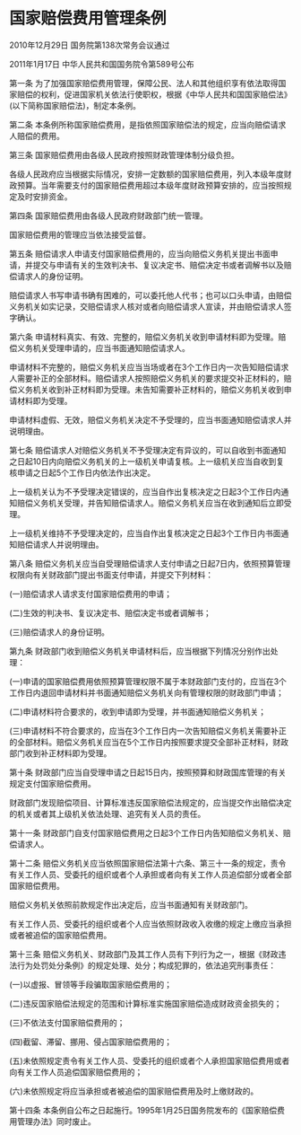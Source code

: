 # 国家赔偿费用管理条例

2010年12月29日 国务院第138次常务会议通过

2011年1月17日 中华人民共和国国务院令第589号公布


<!-- INFO END -->

第一条 为了加强国家赔偿费用管理，保障公民、法人和其他组织享有依法取得国家赔偿的权利，促进国家机关依法行使职权，根据《中华人民共和国国家赔偿法》(以下简称国家赔偿法)，制定本条例。

第二条 本条例所称国家赔偿费用，是指依照国家赔偿法的规定，应当向赔偿请求人赔偿的费用。

第三条 国家赔偿费用由各级人民政府按照财政管理体制分级负担。

各级人民政府应当根据实际情况，安排一定数额的国家赔偿费用，列入本级年度财政预算。当年需要支付的国家赔偿费用超过本级年度财政预算安排的，应当按照规定及时安排资金。

第四条 国家赔偿费用由各级人民政府财政部门统一管理。

国家赔偿费用的管理应当依法接受监督。

第五条 赔偿请求人申请支付国家赔偿费用的，应当向赔偿义务机关提出书面申请，并提交与申请有关的生效判决书、复议决定书、赔偿决定书或者调解书以及赔偿请求人的身份证明。

赔偿请求人书写申请书确有困难的，可以委托他人代书；也可以口头申请，由赔偿义务机关如实记录，交赔偿请求人核对或者向赔偿请求人宣读，并由赔偿请求人签字确认。

第六条 申请材料真实、有效、完整的，赔偿义务机关收到申请材料即为受理。赔偿义务机关受理申请的，应当书面通知赔偿请求人。

申请材料不完整的，赔偿义务机关应当当场或者在3个工作日内一次告知赔偿请求人需要补正的全部材料。赔偿请求人按照赔偿义务机关的要求提交补正材料的，赔偿义务机关收到补正材料即为受理。未告知需要补正材料的，赔偿义务机关收到申请材料即为受理。

申请材料虚假、无效，赔偿义务机关决定不予受理的，应当书面通知赔偿请求人并说明理由。

第七条 赔偿请求人对赔偿义务机关不予受理决定有异议的，可以自收到书面通知之日起10日内向赔偿义务机关的上一级机关申请复核。上一级机关应当自收到复核申请之日起5个工作日内依法作出决定。

上一级机关认为不予受理决定错误的，应当自作出复核决定之日起3个工作日内通知赔偿义务机关受理，并告知赔偿请求人。赔偿义务机关应当在收到通知后立即受理。

上一级机关维持不予受理决定的，应当自作出复核决定之日起3个工作日内书面通知赔偿请求人并说明理由。

第八条 赔偿义务机关应当自受理赔偿请求人支付申请之日起7日内，依照预算管理权限向有关财政部门提出书面支付申请，并提交下列材料：

(一)赔偿请求人请求支付国家赔偿费用的申请；

(二)生效的判决书、复议决定书、赔偿决定书或者调解书；

(三)赔偿请求人的身份证明。

第九条 财政部门收到赔偿义务机关申请材料后，应当根据下列情况分别作出处理：

(一)申请的国家赔偿费用依照预算管理权限不属于本财政部门支付的，应当在3个工作日内退回申请材料并书面通知赔偿义务机关向有管理权限的财政部门申请；

(二)申请材料符合要求的，收到申请即为受理，并书面通知赔偿义务机关；

(三)申请材料不符合要求的，应当在3个工作日内一次告知赔偿义务机关需要补正的全部材料。赔偿义务机关应当在5个工作日内按照要求提交全部补正材料，财政部门收到补正材料即为受理。

第十条 财政部门应当自受理申请之日起15日内，按照预算和财政国库管理的有关规定支付国家赔偿费用。

财政部门发现赔偿项目、计算标准违反国家赔偿法规定的，应当提交作出赔偿决定的机关或者其上级机关依法处理、追究有关人员的责任。

第十一条 财政部门自支付国家赔偿费用之日起3个工作日内告知赔偿义务机关、赔偿请求人。

第十二条 赔偿义务机关应当依照国家赔偿法第十六条、第三十一条的规定，责令有关工作人员、受委托的组织或者个人承担或者向有关工作人员追偿部分或者全部国家赔偿费用。

赔偿义务机关依照前款规定作出决定后，应当书面通知有关财政部门。

有关工作人员、受委托的组织或者个人应当依照财政收入收缴的规定上缴应当承担或者被追偿的国家赔偿费用。

第十三条 赔偿义务机关、财政部门及其工作人员有下列行为之一，根据《财政违法行为处罚处分条例》的规定处理、处分；构成犯罪的，依法追究刑事责任：

(一)以虚报、冒领等手段骗取国家赔偿费用的；

(二)违反国家赔偿法规定的范围和计算标准实施国家赔偿造成财政资金损失的；

(三)不依法支付国家赔偿费用的；

(四)截留、滞留、挪用、侵占国家赔偿费用的；

(五)未依照规定责令有关工作人员、受委托的组织或者个人承担国家赔偿费用或者向有关工作人员追偿国家赔偿费用的；

(六)未依照规定将应当承担或者被追偿的国家赔偿费用及时上缴财政的。

第十四条 本条例自公布之日起施行。1995年1月25日国务院发布的《国家赔偿费用管理办法》同时废止。


